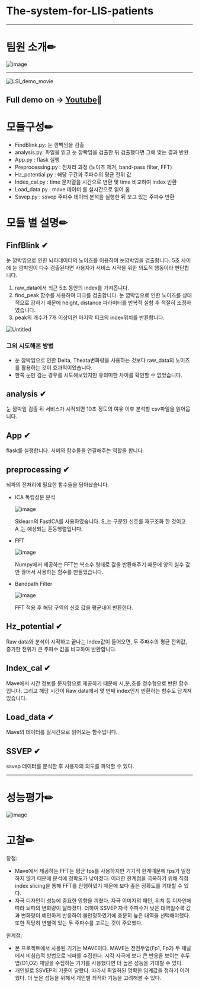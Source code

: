 # The-system-for-LIS-patients
-------------------------------------


# 팀원 소개✏

![image](https://user-images.githubusercontent.com/74172467/204210813-ace0029f-e6b1-419a-8946-001ad68ee9c3.png)

-------------------------------------

![LSI_demo_movie](https://user-images.githubusercontent.com/74172467/204220543-767998a6-5595-4911-841f-b6a4790867b0.gif) 

## Full demo on -> [Youtube](https://youtu.be/MI3txBwcGmY)💫



# 모듈구성✏
- FindBlink.py: 눈 깜빡임을 검출
- analysis.py:  파일을 읽고 눈 깜빡임을 검출한 뒤 검출했다면 그에 맞는 결과 반환 
- App.py : flask 실행
- Preprocessing.py : 전처리 과정 (노이즈 제거, band-pass filter, FFT)
- Hz_potential.py : 해당 구간과 주파수의 평균 전위 값
- Index_cal.py : time 문자열을 시간으로 변환 및 time 비교하여 index 반환
- Load_data.py : mave 데이터 를 실시간으로 읽어 옴
- Ssvep.py : ssvep 주파수 데이터 분석을 실행한 뒤 보고 있는 주파수 반환

# 모듈 별 설명✏

## FinfBlink ✔

눈 깜박임으로 인한 뇌파데이터의 노이즈를 이용하여 눈깜박임을 검출합니다.
5초 사이에 눈 깜박임이 다수 검출된다면 사용자가 서비스 시작을 위한 의도적 행동이라 판단합니다.

1) raw_data에서 최근 5초 동안의 index를 가져옵니다.
2) find_peak 함수를 사용하여 피크를 검출합니다. 눈 깜박임으로 인한 노이즈를 상대적으로 강하기 때문에 height, distance 파라미터를 반복적 실험 후 적절히 조정하였습니다.
3) peak의 개수가 7개 이상이면 마지막 피크의 index위치를 반환합니다.

![Untitled](https://user-images.githubusercontent.com/74172467/202417392-d509f677-dbc3-4ba4-a62a-82192633f4ce.png)
### 그외 시도해본 방법
+ 눈 깜박임으로 인한 Delta, Theata변화량을 사용하는 것보다 raw_data의 노이즈를 활용하는 것이 효과적이었습니다.
+ 한쪽 눈만 감는 경우를 시도해보았지만 유의미한 차이를 확인할 수 없었습니다.

## analysis ✔
눈 깜박임 검출 뒤 서비스가 시작되면 10초 정도의 여유 이후 분석할 csv파일을 읽어옵니다.

## App ✔
flask를 실행합니다.
서버와 함수들을 연결해주는 역할을 합니다.

## preprocessing ✔
뇌파의 전처리에 필요한 함수들을 담아놨습니다.
- ICA 독립성분 분석

    ![image](https://user-images.githubusercontent.com/74172467/204206433-a46210a0-f69f-4e62-b0e9-3555eb9c5d0b.png)
    
    Sklearn의 FastICA를 사용하였습니다. S_는 구분된 신호를 재구조화 한 것이고 A_는 예상되는 혼동행렬입니다.

- FFT

    ![image](https://user-images.githubusercontent.com/74172467/204206925-dcd6c2dd-f466-4035-ad93-a5957b3b6028.png)
    
    Numpy에서 제공하는 FFT는 복소수 형태로 값을 반환해주기 때문에 양의 실수 값만 끊어서 사용하는 함수를 만들었습니다.

- Bandpath Filter

    ![image](https://user-images.githubusercontent.com/74172467/204207332-0a1be2f3-608e-4274-adab-060cf6a8019c.png)
    
    FFT 적용 후 해당 구역의 신호 값을 평균내어 반환한다. 

## Hz_potential ✔
Raw data와 분석이 시작하고 끝나는 Index값이 들어오면, 두 주파수의 평균 전위값, 증가한 전위가 큰 주파수 값을 비교하여 반환합니다.
    
## Index_cal ✔
Mave에서 시간 정보를 문자형으로 제공하기 때문에 시,분,초를 정수형으로 반환 함수입니다.
그리고 해당 시간이 Raw data에서 몇 번째 index인지 반환하는 함수도 담겨져 있습니다.

## Load_data ✔
Mave의 데이터를 실시간으로 읽어오는 함수입니다.

## SSVEP ✔
ssvep 데이터를 분석한 후 사용자의 의도를 파악할 수 있다.

-------------------------------------

# 성능평가✏

![image](https://user-images.githubusercontent.com/74172467/204210441-003db8a8-b8b7-498e-9117-99c1d5231cc4.png)


# 고찰✏

장점:
- Mave에서 제공하는 FFT는 평균 fps를 사용하지만 기기적 한계때문에 fps가 일정하지 않기 때문에 분석에 정확도가 낮아졌다. 이러한 한계점을 극복하기 위해 직접 index slicing을 통해 FFT를 진행하였기 때문에 보다 좊은 정확도를 기대할 수 있다.
- 자극 디자인이 성능에 중요한 영향을 끼쳤다. 자극 이미지의 패턴, 위치 등 디자인에 따라 뇌파의 변화량이 달라졌다. 더하여 SSVEP 자극 주파수가 낮은 대역일수록 값과 변화량이 예민하게 반응하여 불안정하였기에 충분히 높은 대역을 선택해야했다. 또한 적당히 변별력 있는 두 주파수를 고르는 것이 주요했다.

한계점:
- 본 프로젝트에서 사용된 기기는 MAVE이다. MAVE는 전전두염(Fp1, Fp2) 두 채널에서 비침습적 방법으로 뇌파를 수집한다. 시각 자극에 보다 큰 반응을 보이는 후두엽(O1,O2) 채널을 수집하는 기기를 사용했다면 더 높은 성능을 기대할 수 있다.
- 개인별로 SSVEP의 기준이 달랐다. 따라서 획일화된 명확한 임계값을 정하기 어려웠다. 더 높은 성능을 위해서 개인별 최적화 기능을 고려해볼 수 있다.
